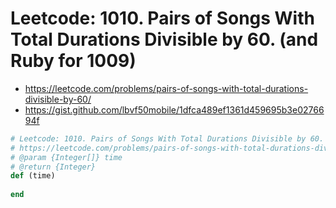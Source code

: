 # Leetcode: 1010. Pairs of Songs With Total Durations Divisible by 60. (and Ruby for 1009)

- https://leetcode.com/problems/pairs-of-songs-with-total-durations-divisible-by-60/
- https://gist.github.com/lbvf50mobile/1dfca489ef1361d459695b3e0276694f

```Ruby
# Leetcode: 1010. Pairs of Songs With Total Durations Divisible by 60.
# https://leetcode.com/problems/pairs-of-songs-with-total-durations-divisible-by-60/
# @param {Integer[]} time
# @return {Integer}
def (time)
    
end
```